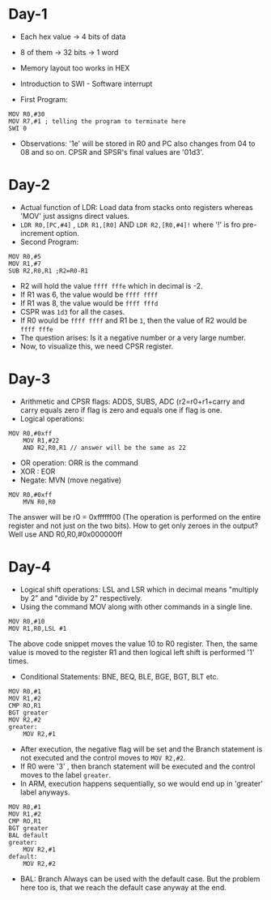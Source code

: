 # Day-1
- Each hex value -> 4 bits of data
- 8 of them -> 32 bits -> 1 word
- Memory layout too works in HEX
- Introduction to SWI - Software interrupt

- First Program:
```
MOV R0,#30
MOV R7,#1 ; telling the program to terminate here 
SWI 0
```
- Observations: '1e' will be stored in R0 and PC also changes from 04 to 08 and so on. CPSR and SPSR's final values are '01d3'. </br>

# Day-2
- Actual function of LDR: Load data from stacks onto registers whereas 'MOV' just assigns direct values.
- `LDR R0,[PC,#4]` , `LDR R1,[R0]` AND `LDR R2,[R0,#4]!` where '!' is fro pre-increment option.
- Second Program:
```
MOV R0,#5
MOV R1,#7
SUB R2,R0,R1 ;R2=R0-R1
```
- R2 will hold the value `ffff fffe` which in decimal is -2.
- If R1 was 6, the value would be `ffff ffff`
- If R1 was 8, the value would be `ffff fffd`
- CSPR was `1d3` for all the cases.
- If R0 would be `ffff ffff` and R1 be `1`, then the value of R2 would be `ffff fffe`
- The question arises: Is it a negative number or a very large number.
- Now, to visualize this, we need CPSR register. </br>

# Day-3
- Arithmetic and CPSR flags: ADDS, SUBS, ADC (r2=r0+r1+carry and carry equals zero if flag is zero and equals one if flag is one.
- Logical operations:
```
MOV R0,#0xff
	MOV R1,#22
	AND R2,R0,R1 // answer will be the same as 22
```
- OR operation: ORR is the command
- XOR : EOR
- Negate: MVN (move negative)
```
MOV R0,#0xff
	MVN R0,R0
```
The answer will be r0 = 0xffffff00 (The operation is performed on the entire register and not just on the two bits).
How to get only zeroes in the output? Well use AND R0,R0,#0x000000ff </br>

# Day-4
- Logical shift operations: LSL and LSR which in decimal means "multiply by 2" and "divide by 2" respectively.
- Using the command MOV along with other commands in a single line.
```
MOV R0,#10
MOV R1,R0,LSL #1
```
The above code snippet moves the value 10 to R0 register. Then, the same value is moved to the register R1 and then logical left shift is performed '1' times.
- Conditional Statements: BNE, BEQ, BLE, BGE, BGT, BLT etc.
```
MOV R0,#1
MOV R1,#2
CMP RO,R1
BGT greater
MOV R2,#2
greater:
	MOV R2,#1
```
- After execution, the negative flag will be set and the Branch statement is not executed and the control moves  to `MOV R2,#2`.
- If R0 were '3' , then branch statement will be executed and the control moves to the label `greater`.
- In ARM, execution happens sequentially, so we would end up in 'greater' label anyways.
```
MOV R0,#1
MOV R1,#2
CMP RO,R1
BGT greater
BAL default
greater:
	MOV R2,#1
default:
	MOV R2,#2
```
- BAL: Branch Always can be used with the default case. But the problem here too is, that we reach the default case anyway at the end. </br>
